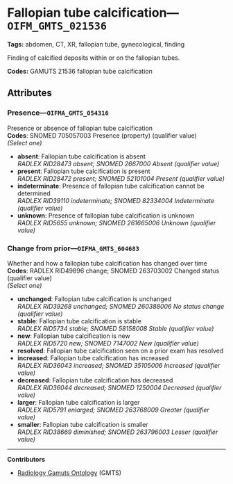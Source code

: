 # Fallopian tube calcification—`OIFM_GMTS_021536`

**Tags:** abdomen, CT, XR, fallopian tube, gynecological, finding

Finding of calcified deposits within or on the fallopian tubes.

**Codes:** GAMUTS 21536 fallopian tube calcification

## Attributes

### Presence—`OIFMA_GMTS_054316`

Presence or absence of fallopian tube calcification  
**Codes**: SNOMED 705057003 Presence (property) (qualifier value)  
*(Select one)*

- **absent**: Fallopian tube calcification is absent  
_RADLEX RID28473 absent; SNOMED 2667000 Absent (qualifier value)_
- **present**: Fallopian tube calcification is present  
_RADLEX RID28472 present; SNOMED 52101004 Present (qualifier value)_
- **indeterminate**: Presence of fallopian tube calcification cannot be determined  
_RADLEX RID39110 indeterminate; SNOMED 82334004 Indeterminate (qualifier value)_
- **unknown**: Presence of fallopian tube calcification is unknown  
_RADLEX RID5655 unknown; SNOMED 261665006 Unknown (qualifier value)_

### Change from prior—`OIFMA_GMTS_604683`

Whether and how a fallopian tube calcification has changed over time  
**Codes**: RADLEX RID49896 change; SNOMED 263703002 Changed status (qualifier value)  
*(Select one)*

- **unchanged**: Fallopian tube calcification is unchanged  
_RADLEX RID39268 unchanged; SNOMED 260388006 No status change (qualifier value)_
- **stable**: Fallopian tube calcification is stable  
_RADLEX RID5734 stable; SNOMED 58158008 Stable (qualifier value)_
- **new**: Fallopian tube calcification is new  
_RADLEX RID5720 new; SNOMED 7147002 New (qualifier value)_
- **resolved**: Fallopian tube calcification seen on a prior exam has resolved  
- **increased**: Fallopian tube calcification has increased  
_RADLEX RID36043 increased; SNOMED 35105006 Increased (qualifier value)_
- **decreased**: Fallopian tube calcification has decreased  
_RADLEX RID36044 decreased; SNOMED 1250004 Decreased (qualifier value)_
- **larger**: Fallopian tube calcification is larger  
_RADLEX RID5791 enlarged; SNOMED 263768009 Greater (qualifier value)_
- **smaller**: Fallopian tube calcification is smaller  
_RADLEX RID38669 diminished; SNOMED 263796003 Lesser (qualifier value)_

---

**Contributors**

- [Radiology Gamuts Ontology](https://gamuts.net/) (GMTS)